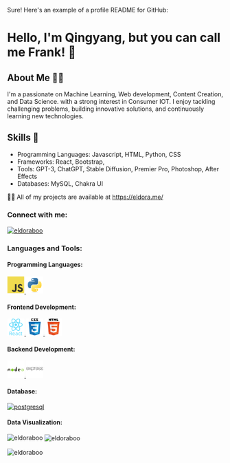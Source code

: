 Sure! Here's an example of a profile README for GitHub:

# Hello, I'm Qingyang, but you can call me Frank! 👋

## About Me 🧑‍💻
I'm a passionate on Machine Learning, Web development, Content Creation, and Data Science. with a strong interest in Consumer IOT. I enjoy tackling challenging problems, building innovative solutions, and continuously learning new technologies.

## Skills 🚀 
- Programming Languages: Javascript, HTML, Python, CSS
- Frameworks: React, Bootstrap,
- Tools: GPT-3, ChatGPT, Stable Diffusion, Premier Pro, Photoshop, After Effects
- Databases: MySQL, Chakra UI

👨‍💻 All of my projects are available at https://eldora.me/

<h3 align="left">Connect with me:</h3>
<p align="left">
<a href="https://linkedin.com/in/qingyang-gu-908505240/" target="blank"><img align="center" src="https://raw.githubusercontent.com/rahuldkjain/github-profile-readme-generator/master/src/images/icons/Social/linked-in-alt.svg" alt="eldoraboo" height="30" width="40" /></a>
</p>

<h3 align="left">Languages and Tools:</h3>
<h4 align="left">Programming Languages:</h4>
<p align="left"> <a href="https://developer.mozilla.org/en-US/docs/Web/JavaScript" target="_blank" rel="noreferrer"> <img src="https://raw.githubusercontent.com/devicons/devicon/master/icons/javascript/javascript-original.svg" alt="javascript" width="40" height="40"/> </a> <a href="https://www.python.org" target="_blank" rel="noreferrer"> <img src="https://raw.githubusercontent.com/devicons/devicon/master/icons/python/python-original.svg" alt="python" width="40" height="40"/> </a> </p>
<h4 align="left">Frontend Development:</h4>
<p align="left"> <a href="https://reactjs.org/" target="_blank" rel="noreferrer"> <img src="https://raw.githubusercontent.com/devicons/devicon/master/icons/react/react-original-wordmark.svg" alt="react" width="40" height="40"/> </a> <a href="https://www.w3schools.com/css/" target="_blank" rel="noreferrer"> <img src="https://raw.githubusercontent.com/devicons/devicon/master/icons/css3/css3-original-wordmark.svg" alt="css3" width="40" height="40"/> </a> <a href="https://www.w3.org/html/" target="_blank" rel="noreferrer"> <img src="https://raw.githubusercontent.com/devicons/devicon/master/icons/html5/html5-original-wordmark.svg" alt="html5" width="40" height="40"/> </a> </p>
<h4 align="left">Backend Development:</h4>
<p align="left"> <a href="https://nodejs.org" target="_blank" rel="noreferrer"> <img src="https://raw.githubusercontent.com/devicons/devicon/master/icons/nodejs/nodejs-original-wordmark.svg" alt="nodejs" width="40" height="40"/> </a> <a href="https://expressjs.com" target="_blank" rel="noreferrer"> <img src="https://raw.githubusercontent.com/devicons/devicon/master/icons/express/express-original-wordmark.svg" alt="express" width="40" height="40"/> </a> </p>
<h4 align="left">Database:</h4>
<p align="left"> <a href="https://www.mysql.com/" target="_blank" rel="noreferrer"> <img src="https://d1.awsstatic.com/asset-repository/products/amazon-rds/1024px-MySQL.ff87215b43fd7292af172e2a5d9b844217262571.png" alt="postgresql" width="65" height="40"/> </a>
<h4 align="left">Data Visualization:</h4>
<p align="left"> </p>


<p><img align="left" src="https://github-readme-stats.vercel.app/api/top-langs?username=eldoraboo&show_icons=true&locale=en&layout=compact" alt="eldoraboo" /></p>

<p>&nbsp;<img align="center" src="https://github-readme-stats.vercel.app/api?username=eldoraboo&show_icons=true&locale=en" alt="eldoraboo" /></p>

<p><img align="center" src="https://github-readme-streak-stats.herokuapp.com/?user=eldoraboo&" alt="eldoraboo" /></p>
